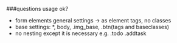 ###questions
usage ok?
* form elements general settings -> as element tags, no classes
* base settings: *, body, .img_base, .btn(tags and baseclasses)
* no nesting except it is necessary e.g. .todo .addtask